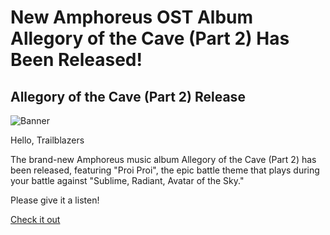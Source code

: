 # New Amphoreus OST Album Allegory of the Cave (Part 2) Has Been Released!
## Allegory of the Cave (Part 2) Release
![Banner](https://sdk.hoyoverse.com/upload/ann/2025/05/15/8bd8d088cf732fc9ab2aaa5dbe434b0a_7747993743229182314.png)

Hello, Trailblazers

The brand-new Amphoreus music album Allegory of the Cave (Part 2) has been released, featuring "Proi Proi", the epic battle theme that plays during your battle against "Sublime, Radiant, Avatar of the Sky."

Please give it a listen!

[ Check it out](https://orcd.co/aotc51eww)
